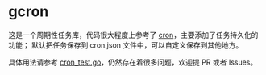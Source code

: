 # gcron

这是一个周期性任务库，代码很大程度上参考了 [cron](https://github.com/robfig/cron)，主要添加了任务持久化的功能；
默认把任务保存到 cron.json 文件中，可以自定义保存到其他地方。

具体用法请参考 [cron_test.go](./test/cron_test.go)，仍然存在着很多问题，欢迎提 PR 或者 Issues。